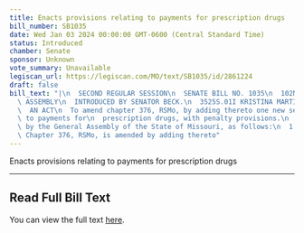 ```yaml
---
title: Enacts provisions relating to payments for prescription drugs
bill_number: SB1035
date: Wed Jan 03 2024 00:00:00 GMT-0600 (Central Standard Time)
status: Introduced
chamber: Senate
sponsor: Unknown
vote_summary: Unavailable
legiscan_url: https://legiscan.com/MO/text/SB1035/id/2861224
draft: false
bill_text: "|\n  SECOND REGULAR SESSION\n  SENATE BILL NO. 1035\n  102ND GENERA L\
  \ ASSEMBLY\n  INTRODUCED BY SENATOR BECK.\n  3525S.01I KRISTINA MARTIN, Secretary\n\
  \  AN ACT\n  To amend chapter 376, RSMo, by adding thereto one new section relating\
  \ to payments for\n  prescription drugs, with penalty provisions.\n  Be it enacted\
  \ by the General Assembly of the State of Missouri, as follows:\n  1 Section A.\
  \ Chapter 376, RSMo, is amended by adding thereto"
---
```

Enacts provisions relating to payments for prescription drugs

---

## Read Full Bill Text

You can view the full text [here](https://legiscan.com/MO/text/SB1035/id/2861224).
